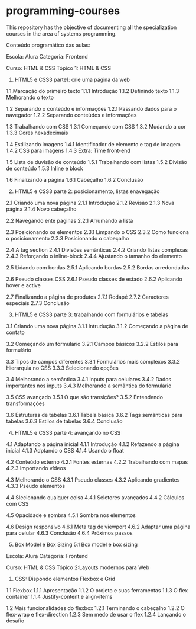 # programming-courses
This repository has the objective of documenting all the specialization courses in the area of systems programming.

Conteúdo programático das aulas:

Escola: Alura
Categoria: Frontend

Curso: HTML & CSS
Tópico 1: HTML & CSS

1. HTML5 e CSS3 parte1: crie uma página da web

1.1.Marcação do primeiro texto
1.1.1 Introdução
1.1.2 Definindo texto
1.1.3 Melhorando o texto

1.2 Separando o conteúdo e informações
1.2.1 Passando dados para o navegador
1.2.2 Separando conteúdos e informações

1.3 Trabalhando com CSS
1.3.1 Começando com CSS
1.3.2 Mudando a cor
1.3.3 Cores hexadecimais

1.4 Estilizando imagens
1.4.1 Identificador de elemento e tag de imagem
1.4.2 CSS para imagens
1.4.3 Extra: Time front-end

1.5 Lista de duvisão de conteúdo
1.5.1 Trabalhando com listas
1.5.2 Divisão de conteúdo
1.5.3 Inline e block

1.6 Finalizando a página
1.6.1 Cabeçalho
1.6.2 Conclusão

2. HTML5 e CSS3 parte 2: posicionamento, listas enavegação

2.1 Criando uma nova página
2.1.1 Introdução
2.1.2 Revisão
2.1.3 Nova página
2.1.4 Novo cabeçalho

2.2 Navegando ente paginas
2.2.1 Arrumando a lista

2.3 Posicionando os elementos
2.3.1 Limpando o CSS
2.3.2 Como funciona o posicionamento
2.3.3 Posicionando o cabeçalho

2.4 A tag section
2.4.1 Divisões semânticas
2.4.2 Criando listas complexas
2.4.3 Reforçando o inline-block
2.4.4 Ajustando o tamanho do elemento

2.5 Lidando com bordas
2.5.1 Aplicando bordas
2.5.2 Bordas arredondadas

2.6 Pseudo classes CSS
2.6.1 Pseudo classes de estado
2.6.2 Aplicando hover e active

2.7 Finalizando a página de produtos
2.7.1 Rodapé
2.7.2 Caracteres especiais
2.7.3 Conclusão

3. HTML5 e CSS3 parte 3: trabalhando com formulários e tabelas

3.1 Criando uma nova página
3.1.1 Intrudução
3.1.2 Começando a página de contato

3.2 Começando um formulário
3.2.1 Campos básicos
3.2.2 Estilos para formulário

3.3 Tipos de campos diferentes
3.3.1 Formulários mais complexos
3.3.2 Hierarquia no CSS
3.3.3 Selecionando opções

3.4 Melhorando a semântica
3.4.1 Inputs para celulares
3.4.2 Dados importantes nos inputs
3.4.3 Melhorando a semântica do formulário

3.5 CSS avançado
3.5.1 O que são transições?
3.5.2 Entendendo transformações

3.6 Estruturas de tabelas
3.6.1 Tabela básica
3.6.2 Tags semânticas para tabelas
3.6.3 Estilos de tabelas
3.6.4 Conclusão

4. HTML5 e CSS3 parte 4: avançando no CSS

4.1 Adaptando a página inicial
4.1.1 Introdução
4.1.2 Refazendo a página inicial
4.1.3 Adptando o CSS
4.1.4 Usando o float

4.2 Conteúdo externo
4.2.1 Fontes esternas
4.2.2 Trabalhando com mapas
4.2.3 Importando vídeos

4.3 Melhorando o CSS
4.3.1 Pseudo classes
4.3.2 Aplicando gradientes
4.3.3 Pseudo elementos

4.4 Slecionando qualquer coisa
4.4.1 Seletores avançados
4.4.2 Cálculos com CSS

4.5 Opacidade e sombra
4.5.1 Sombra nos elementos

4.6 Design responsivo
4.6.1 Meta tag de viewport
4.6.2 Adaptar uma página para celular
4.6.3 Conclusão
4.6.4 Próximos passos

5. Box Model e Box Sizing
5.1 Box model e box sizing

Escola: Alura
Categoria: Frontend

Curso: HTML & CSS
Tópico 2:Layouts modernos para Web

1. CSS: Dispondo elementos Flexbox e Grid

1.1 Flexbox
1.1.1 Apresentação
1.1.2 O projeto e suas ferramentas
1.1.3 O flex container
1.1.4 Justify-content e align-items

1.2 Mais funcionalidades do flexbox
1.2.1 Terminando o cabeçalho
1.2.2 O flex-wrap e flex-direction
1.2.3 Sem medo de usar o flex
1.2.4 Lançando o desafio







